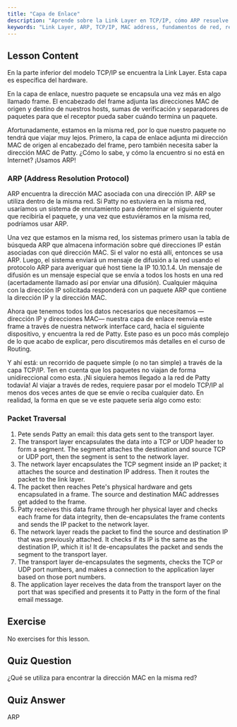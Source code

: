 ```yaml
---
title: "Capa de Enlace"
description: "Aprende sobre la Link Layer en TCP/IP, cómo ARP resuelve las direcciones MAC y el recorrido de los paquetes. Comprende los fundamentos de la red con este tutorial de redes de Linux."
keywords: "Link Layer, ARP, TCP/IP, MAC address, fundamentos de red, redes Linux, principiante, tutorial"
---
```


## Lesson Content

En la parte inferior del modelo TCP/IP se encuentra la Link Layer. Esta capa es específica del hardware.

En la capa de enlace, nuestro paquete se encapsula una vez más en algo llamado frame. El encabezado del frame adjunta las direcciones MAC de origen y destino de nuestros hosts, sumas de verificación y separadores de paquetes para que el receptor pueda saber cuándo termina un paquete.

Afortunadamente, estamos en la misma red, por lo que nuestro paquete no tendrá que viajar muy lejos. Primero, la capa de enlace adjunta mi dirección MAC de origen al encabezado del frame, pero también necesita saber la dirección MAC de Patty. ¿Cómo lo sabe, y cómo la encuentro si no está en Internet? ¡Usamos ARP!

### ARP (Address Resolution Protocol)

ARP encuentra la dirección MAC asociada con una dirección IP. ARP se utiliza dentro de la misma red. Si Patty no estuviera en la misma red, usaríamos un sistema de enrutamiento para determinar el siguiente router que recibiría el paquete, y una vez que estuviéramos en la misma red, podríamos usar ARP.

Una vez que estamos en la misma red, los sistemas primero usan la tabla de búsqueda ARP que almacena información sobre qué direcciones IP están asociadas con qué dirección MAC. Si el valor no está allí, entonces se usa ARP. Luego, el sistema enviará un mensaje de difusión a la red usando el protocolo ARP para averiguar qué host tiene la IP 10.10.1.4. Un mensaje de difusión es un mensaje especial que se envía a todos los hosts en una red (acertadamente llamado así por enviar una difusión). Cualquier máquina con la dirección IP solicitada responderá con un paquete ARP que contiene la dirección IP y la dirección MAC.

Ahora que tenemos todos los datos necesarios que necesitamos —dirección IP y direcciones MAC— nuestra capa de enlace reenvía este frame a través de nuestra network interface card, hacia el siguiente dispositivo, y encuentra la red de Patty. Este paso es un poco más complejo de lo que acabo de explicar, pero discutiremos más detalles en el curso de Routing.

Y ahí está: un recorrido de paquete simple (o no tan simple) a través de la capa TCP/IP. Ten en cuenta que los paquetes no viajan de forma unidireccional como esta. ¡Ni siquiera hemos llegado a la red de Patty todavía! Al viajar a través de redes, requiere pasar por el modelo TCP/IP al menos dos veces antes de que se envíe o reciba cualquier dato. En realidad, la forma en que se ve este paquete sería algo como esto:

### Packet Traversal

1. Pete sends Patty an email: this data gets sent to the transport layer.
2. The transport layer encapsulates the data into a TCP or UDP header to form a segment. The segment attaches the destination and source TCP or UDP port, then the segment is sent to the network layer.
3. The network layer encapsulates the TCP segment inside an IP packet; it attaches the source and destination IP address. Then it routes the packet to the link layer.
4. The packet then reaches Pete's physical hardware and gets encapsulated in a frame. The source and destination MAC addresses get added to the frame.
5. Patty receives this data frame through her physical layer and checks each frame for data integrity, then de-encapsulates the frame contents and sends the IP packet to the network layer.
6. The network layer reads the packet to find the source and destination IP that was previously attached. It checks if its IP is the same as the destination IP, which it is! It de-encapsulates the packet and sends the segment to the transport layer.
7. The transport layer de-encapsulates the segments, checks the TCP or UDP port numbers, and makes a connection to the application layer based on those port numbers.
8. The application layer receives the data from the transport layer on the port that was specified and presents it to Patty in the form of the final email message.

## Exercise

No exercises for this lesson.

## Quiz Question

¿Qué se utiliza para encontrar la dirección MAC en la misma red?

## Quiz Answer

ARP
